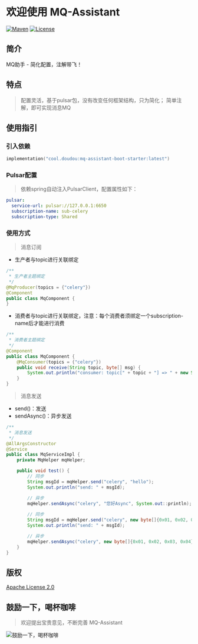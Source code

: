 # 欢迎使用 MQ-Assistant

[![Maven](https://img.shields.io/badge/Maven-v1.0.3-blue)](https://search.maven.org/search?q=g:cool.doudou%20a:mq-assistant-*)
[![License](https://img.shields.io/badge/License-Apache%202-4EB1BA.svg?style=flat-square)](https://www.apache.org/licenses/LICENSE-2.0)

## 简介

MQ助手 - 简化配置，注解带飞！

## 特点

> 配置灵活，基于pulsar包，没有改变任何框架结构，只为简化； 简单注解，即可实现消息MQ

## 使用指引

### 引入依赖

```kotlin
implementation("cool.doudou:mq-assistant-boot-starter:latest")
```

### Pulsar配置

> 依赖spring自动注入PulsarClient，配置属性如下：

```yaml
pulsar:
  service-url: pulsar://127.0.0.1:6650
  subscription-name: sub-celery
  subscription-type: Shared
```

### 使用方式

> 消息订阅

- 生产者与topic进行关联绑定

```java
/**
 * 生产者主题绑定
 */
@MqProducer(topics = {"celery"})
@Component
public class MqComponent {
}
```

- 消费者与topic进行关联绑定，注意：每个消费者须绑定一个subscription-name后才能进行消费

```java
/**
 * 消费者主题绑定
 */
@Component
public class MqComponent {
    @MqConsumer(topics = {"celery"})
    public void receive(String topic, byte[] msg) {
        System.out.println("consumer: topic[" + topic + "] => " + new String(msg));
    }
}
```

> 消息发送

- send()：发送
- sendAsync()：异步发送

```java
/**
 * 消息发送
 */
@AllArgsConstructor
@Service
public class MqServiceImpl {
    private MqHelper mqHelper;

    public void test() {
        // 同步
        String msgId = mqHelper.send("celery", "hello");
        System.out.println("send: " + msgId);

        // 异步
        mqHelper.sendAsync("celery", "您好Async", System.out::println);
        
        // 同步
        String msgId = mqHelper.send("celery", new byte[]{0x01, 0x02, 0x03, 0x04});
        System.out.println("send: " + msgId);

        // 异步
        mqHelper.sendAsync("celery", new byte[]{0x01, 0x02, 0x03, 0x04}, System.out::println);
    }
}
```

## 版权

[Apache License 2.0](https://www.apache.org/licenses/LICENSE-2.0)

## 鼓励一下，喝杯咖啡

> 欢迎提出宝贵意见，不断完善 MQ-Assistant

![鼓励一下，喝杯咖啡](https://user-images.githubusercontent.com/21210629/172556529-544b2581-ea34-4530-932b-148198b1b265.jpg)
